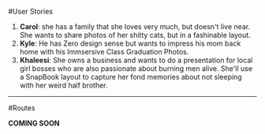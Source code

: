#User Stories
1. **Carol**: she has a family that she loves very much, but doesn't live near.  She wants to share photos of her shitty cats, but in a fashinable layout.
2. **Kyle**: He has Zero design sense but wants to impress his mom back home with his Immsersive Class Graduation Photos.
3. **Khaleesi**: She owns a business and wants to do a presentation for local girl bosses who are also passionate about burning men alive. She'll use a SnapBook layout to capture her fond memories about not sleeping with her weird half brother.

----------
#Routes

**COMING SOON**
